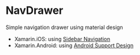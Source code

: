 # NavDrawer
Simple navigation drawer using material design
* Xamarin.iOS: using <a href="https://www.nuget.org/packages/SidebarNavigation/">Sidebar Navigation</a>
* Xamarin.Android: using <a href="https://www.nuget.org/packages/Xamarin.Android.Support.Design/">Android Support Design</a>
